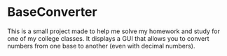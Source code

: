 # BaseConverter
This is a small project made to help me solve my homework and study for one of my college classes. It displays a GUI that allows you to convert numbers from one base to another (even with decimal numbers).
